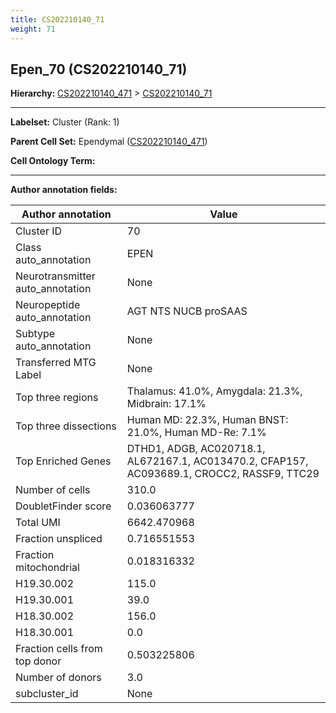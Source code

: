 ```yaml
---
title: CS202210140_71
weight: 71
---
```

## Epen_70 (CS202210140_71)
<b>Hierarchy: </b>
[CS202210140_471](https://purl.brain-bican.org/taxonomy/CS202210140#CS202210140_471) >
[CS202210140_71](https://purl.brain-bican.org/taxonomy/CS202210140#CS202210140_71)

---


**Labelset:** Cluster (Rank: 1)

**Parent Cell Set:** Ependymal ([CS202210140_471](https://purl.brain-bican.org/taxonomy/CS202210140#CS202210140_471))



**Cell Ontology Term:** 

[MARKER GENES.]: #


---

[TRANSFERRED ANNOTATIONS.]: #


[AUTHOR ANNOTATION FIELDS.]: #


**Author annotation fields:**

| Author annotation | Value |
|-------------------|-------|
|Cluster ID|70|
|Class auto_annotation|EPEN|
|Neurotransmitter auto_annotation|None|
|Neuropeptide auto_annotation|AGT NTS NUCB proSAAS|
|Subtype auto_annotation|None|
|Transferred MTG Label|None|
|Top three regions|Thalamus: 41.0%, Amygdala: 21.3%, Midbrain: 17.1%|
|Top three dissections|Human MD: 22.3%, Human BNST: 21.0%, Human MD-Re: 7.1%|
|Top Enriched Genes|DTHD1, ADGB, AC020718.1, AL672167.1, AC013470.2, CFAP157, AC093689.1, CROCC2, RASSF9, TTC29|
|Number of cells|310.0|
|DoubletFinder score|0.036063777|
|Total UMI|6642.470968|
|Fraction unspliced|0.716551553|
|Fraction mitochondrial|0.018316332|
|H19.30.002|115.0|
|H19.30.001|39.0|
|H18.30.002|156.0|
|H18.30.001|0.0|
|Fraction cells from top donor|0.503225806|
|Number of donors|3.0|
|subcluster_id|None|
